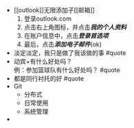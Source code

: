 - [[outlook]]无限添加子[[邮箱]]  
  1. 登录outlook.com
  2. 点击右上角图标，并点击***我的个人资料***
  3. 在账户信息中，点击***登录首选项***
  4. 最后，点击***添加电子邮件***(ok)
- 淡定淡定，我只是做了我该做的事 #quote
- 动宾+有什么好处吗？  
  例：参加篮球队有什么好处吗？ #quote
- 都是同行衬托的好 #quote
- Git
	- 分布式
	- 日常使用
	- 系统管理
-
